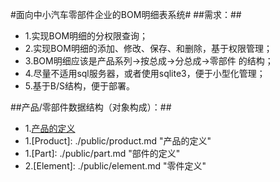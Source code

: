 #面向中小汽车零部件企业的BOM明细表系统#
##需求：##
+   1.实现BOM明细的分权限查询；
+   2.实现BOM明细的添加、修改、保存、和删除，基于权限管理；
+   3.BOM明细应该是产品系列->按总成->分总成->零部件 的结构；
+   4.尽量不适用sql服务器，或者使用sqlite3，便于小型化管理；
+   5.基于B/S结构，便于部署。

##产品/零部件数据结构（对象构成）：##
+   1.[产品的定义](./public/product.md)
+   1.[Product]:    ./public/product.md "产品的定义"
+   1.[Part]:  ./public/part.md  "部件的定义"
+   2.[Element]:    ./public/element.md "零件定义" 
